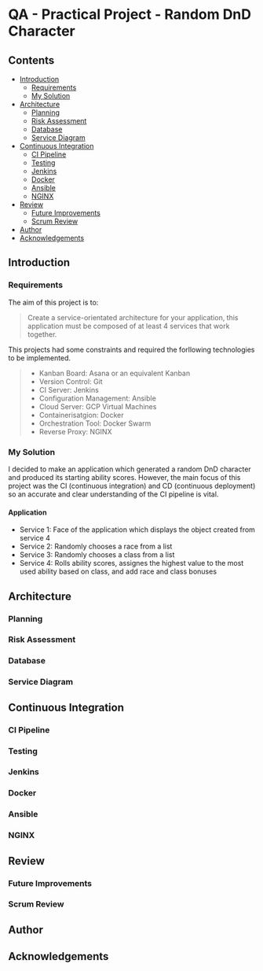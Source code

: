 # QA - Practical Project - Random DnD Character

## Contents
* [Introduction](#introduction)
   + [Requirements](#requirements)
   + [My Solution](#my-solution)
* [Architecture](#architecture)
  + [Planning](#planning)
  + [Risk Assessment](#risk-assessment)
  + [Database](#database)
  + [Service Diagram](#service-diagram)
* [Continuous Integration](#continuous-integration) 
  + [CI Pipeline](#ci-pipeline)
  + [Testing](#testing)
  + [Jenkins](#jenkins)
  + [Docker](#docker)
  + [Ansible](#ansible)
  + [NGINX](#nginx)
* [Review](#review)
  + [Future Improvements](#future-improvements)
  + [Scrum Review](#scrum-review)
* [Author](#review)
* [Acknowledgements](#acknowledgements) 

## Introduction
### Requirements
The aim of this project is to:
> Create a service-orientated architecture for your application, 
> this application must be composed of at least 4 services that work together.

This projects had some constraints and required the forllowing technologies to be implemented.
>  * Kanban Board: Asana or an equivalent Kanban
>  * Version Control: Git
>  * CI Server: Jenkins
>  * Configuration Management: Ansible
>  * Cloud Server: GCP Virtual Machines
>  * Containerisatgion: Docker
>  * Orchestration Tool: Docker Swarm
>  * Reverse Proxy: NGINX

### My Solution
I decided to make an application which generated a random DnD character and produced its starting ability scores. However, the main focus of this project was the CI (continuous integration) and CD (continuous deployment) so an accurate and clear understanding of the CI pipeline is vital. 

#### Application 
* Service 1: Face of the application which displays the object created from service 4
* Service 2: Randomly chooses a race from a list
* Service 3: Randomly chooses a class from a list
* Service 4: Rolls ability scores, assignes the highest value to the most used ability based on class, and add race and class bonuses 

## Architecture

### Planning

### Risk Assessment

### Database

### Service Diagram

## Continuous Integration

### CI Pipeline

### Testing

### Jenkins

### Docker

### Ansible

### NGINX

## Review

### Future Improvements

### Scrum Review

## Author

## Acknowledgements


